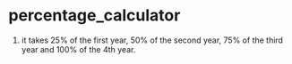 # percentage_calculator

1. it takes 25% of the first year, 50% of the second year, 75% of the third year and 100% of the 4th year.
